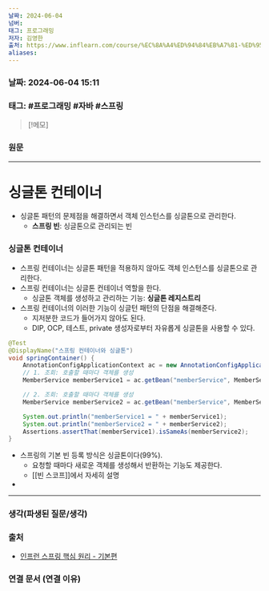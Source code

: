 ```yaml
---
날짜: 2024-06-04
넘버: 
태그: 프로그래밍
저자: 김영한
출처: https://www.inflearn.com/course/%EC%8A%A4%ED%94%84%EB%A7%81-%ED%95%B5%EC%8B%AC-%EC%9B%90%EB%A6%AC-%EA%B8%B0%EB%B3%B8%ED%8E%B8/dashboard
aliases:
---
```

### 날짜:  2024-06-04 15:11

### 태그: #프로그래밍 #자바 #스프링

>[!메모]
>

### 원문
---
# 싱글톤 컨테이너
- 싱글톤 패턴의 문제점을 해결하면서 객체 인스턴스를 싱글톤으로 관리한다.
	- **스프링 빈**: 싱글톤으로 관리되는 빈
### 싱글톤 컨테이너
- 스프링 컨테이너는 싱글톤 패턴을 적용하지 않아도 객체 인스턴스를 싱글톤으로 관리한다.
- 스프링 컨테이너는 싱글톤 컨테이너 역할을 한다.
	- 싱글톤 객체를 생성하고 관리하는 기능: **싱글톤 레지스트리**
- 스프링 컨테이너의 이러한 기능이 싱글턴 패턴의 단점을 해결해준다.
	- 지저분한 코드가 들어가지 않아도 된다.
	- DIP, OCP, 테스트, private 생성자로부터 자유롭게 싱글톤을 사용할 수 있다.
```java
@Test
@DisplayName("스프링 컨테이너와 싱글톤")
void springContainer() {
	AnnotationConfigApplicationContext ac = new AnnotationConfigApplicationContext(AppConfig.class);
	// 1. 조회: 호출할 때마다 객체를 생성
	MemberService memberService1 = ac.getBean("memberService", MemberService.class);

	// 2. 조회: 호출할 때마다 객체를 생성
	MemberService memberService2 = ac.getBean("memberService", MemberService.class);

	System.out.println("memberService1 = " + memberService1);
	System.out.println("memberService2 = " + memberService2);
	Assertions.assertThat(memberService1).isSameAs(memberService2);
}
```
- 스프링의 기본 빈 등록 방식은 싱글톤이다(99%).
	- 요청할 때마다 새로운 객체를 생성해서 반환하는 기능도 제공한다.
	- [[빈 스코프]]에서 자세히 설명
- 


---
### 생각(파생된 질문/생각)

### 출처
- [인프런 스프링 핵심 원리 - 기본편](https://www.inflearn.com/course/%EC%8A%A4%ED%94%84%EB%A7%81-%ED%95%B5%EC%8B%AC-%EC%9B%90%EB%A6%AC-%EA%B8%B0%EB%B3%B8%ED%8E%B8/dashboard)

### 연결 문서 (연결 이유)
